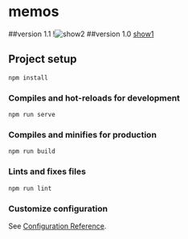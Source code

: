 # memos

##version 1.1
!![show2](https://user-images.githubusercontent.com/35871513/171655247-24e5f9cb-f010-4e5c-8439-5968500af9fa.png)
##version 1.0
[show1](https://user-images.githubusercontent.com/35871513/170724282-947db4bb-44f1-4035-b919-3e2b22bf0304.png)


## Project setup
```
npm install
```

### Compiles and hot-reloads for development
```
npm run serve
```

### Compiles and minifies for production
```
npm run build
```

### Lints and fixes files
```
npm run lint
```

### Customize configuration
See [Configuration Reference](https://cli.vuejs.org/config/).

